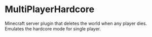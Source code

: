 # MultiPlayerHardcore
Minecraft server plugin that deletes the world when any player dies. Emulates the hardcore mode for single player.
